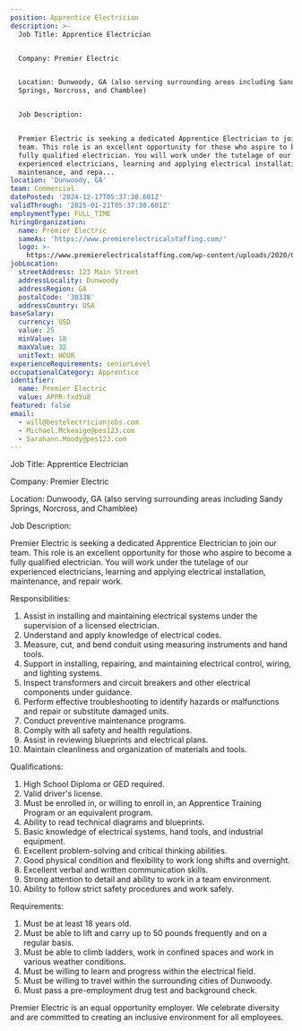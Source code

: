 ```yaml
---
position: Apprentice Electrician
description: >-
  Job Title: Apprentice Electrician


  Company: Premier Electric


  Location: Dunwoody, GA (also serving surrounding areas including Sandy
  Springs, Norcross, and Chamblee)


  Job Description:


  Premier Electric is seeking a dedicated Apprentice Electrician to join our
  team. This role is an excellent opportunity for those who aspire to become a
  fully qualified electrician. You will work under the tutelage of our
  experienced electricians, learning and applying electrical installation,
  maintenance, and repa...
location: 'Dunwoody, GA'
team: Commercial
datePosted: '2024-12-17T05:37:30.601Z'
validThrough: '2025-01-21T05:37:30.601Z'
employmentType: FULL_TIME
hiringOrganization:
  name: Premier Electric
  sameAs: 'https://www.premierelectricalstaffing.com/'
  logo: >-
    https://www.premierelectricalstaffing.com/wp-content/uploads/2020/05/Premier-Electrical-Staffing-logo.png
jobLocation:
  streetAddress: 123 Main Street
  addressLocality: Dunwoody
  addressRegion: GA
  postalCode: '30338'
  addressCountry: USA
baseSalary:
  currency: USD
  value: 25
  minValue: 18
  maxValue: 32
  unitText: HOUR
experienceRequirements: seniorLevel
occupationalCategory: Apprentice
identifier:
  name: Premier Electric
  value: APPR-fxd5u8
featured: false
email:
  - will@bestelectricianjobs.com
  - Michael.Mckeaige@pes123.com
  - Sarahann.Moody@pes123.com
---
```




Job Title: Apprentice Electrician

Company: Premier Electric

Location: Dunwoody, GA (also serving surrounding areas including Sandy Springs, Norcross, and Chamblee)

Job Description:

Premier Electric is seeking a dedicated Apprentice Electrician to join our team. This role is an excellent opportunity for those who aspire to become a fully qualified electrician. You will work under the tutelage of our experienced electricians, learning and applying electrical installation, maintenance, and repair work. 

Responsibilities:

1. Assist in installing and maintaining electrical systems under the supervision of a licensed electrician.
2. Understand and apply knowledge of electrical codes.
3. Measure, cut, and bend conduit using measuring instruments and hand tools.
4. Support in installing, repairing, and maintaining electrical control, wiring, and lighting systems.
5. Inspect transformers and circuit breakers and other electrical components under guidance.
6. Perform effective troubleshooting to identify hazards or malfunctions and repair or substitute damaged units.
7. Conduct preventive maintenance programs.
8. Comply with all safety and health regulations.
9. Assist in reviewing blueprints and electrical plans.
10. Maintain cleanliness and organization of materials and tools.

Qualifications:

1. High School Diploma or GED required.
2. Valid driver's license.
3. Must be enrolled in, or willing to enroll in, an Apprentice Training Program or an equivalent program.
4. Ability to read technical diagrams and blueprints.
5. Basic knowledge of electrical systems, hand tools, and industrial equipment.
6. Excellent problem-solving and critical thinking abilities.
7. Good physical condition and flexibility to work long shifts and overnight.
8. Excellent verbal and written communication skills.
9. Strong attention to detail and ability to work in a team environment.
10. Ability to follow strict safety procedures and work safely.

Requirements:

1. Must be at least 18 years old.
2. Must be able to lift and carry up to 50 pounds frequently and on a regular basis.
3. Must be able to climb ladders, work in confined spaces and work in various weather conditions.
4. Must be willing to learn and progress within the electrical field.
5. Must be willing to travel within the surrounding cities of Dunwoody.
6. Must pass a pre-employment drug test and background check.

Premier Electric is an equal opportunity employer. We celebrate diversity and are committed to creating an inclusive environment for all employees.
